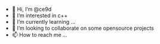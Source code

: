 - 👋 Hi, I’m @ce9d
- 👀 I’m interested in c++
- 🌱 I’m currently learning ...
- 💞️ I’m looking to collaborate on some opensource projects
- 📫 How to reach me ...

<!---
ce9d/ce9d is a ✨ special ✨ repository because its `README.md` (this file) appears on your GitHub profile.
You can click the Preview link to take a look at your changes.
--->

